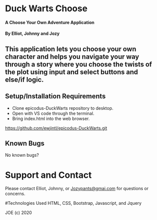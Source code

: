 # Duck Warts Choose

#### A Choose Your Own Adventure Application

#### By Elliot, Johnny and Jozy

## This application lets you choose your own character and helps you navigate your way through a story where you choose the twists of the plot using input and select buttons and else/if logic.

## Setup/Installation Requirements

- Clone epicodus-DuckWarts repository to desktop.
- Open with VS code through the terminal.
- Bring index.html into the web browser.

https://github.com/ewjintl/epicodus-DuckWarts.git

## Known Bugs

No known bugs?

# Support and Contact

Please contact Elliot, Johnny, or Jozypants@gmai.com for questions or concerns.

#Technologies Used
HTML, CSS, Bootstrap, Javascript, and Jquery

JOE (c) 2020

